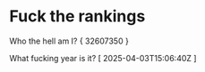 # Fuck the rankings

Who the hell am I?
{ 32607350 }

What fucking year is it?
[ 2025-04-03T15:06:40Z ]
